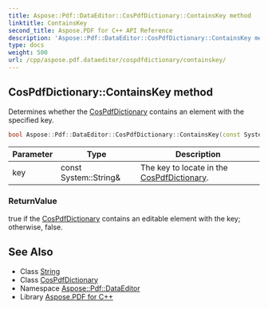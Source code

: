 ```yaml
---
title: Aspose::Pdf::DataEditor::CosPdfDictionary::ContainsKey method
linktitle: ContainsKey
second_title: Aspose.PDF for C++ API Reference
description: 'Aspose::Pdf::DataEditor::CosPdfDictionary::ContainsKey method. Determines whether the CosPdfDictionary contains an element with the specified key in C++.'
type: docs
weight: 500
url: /cpp/aspose.pdf.dataeditor/cospdfdictionary/containskey/
---
```

## CosPdfDictionary::ContainsKey method


Determines whether the [CosPdfDictionary](../) contains an element with the specified key.

```cpp
bool Aspose::Pdf::DataEditor::CosPdfDictionary::ContainsKey(const System::String &key) const override
```


| Parameter | Type | Description |
| --- | --- | --- |
| key | const System::String\& | The key to locate in the [CosPdfDictionary](../). |

### ReturnValue

true if the [CosPdfDictionary](../) contains an editable element with the key; otherwise, false.

## See Also

* Class [String](../../../system/string/)
* Class [CosPdfDictionary](../)
* Namespace [Aspose::Pdf::DataEditor](../../)
* Library [Aspose.PDF for C++](../../../)
